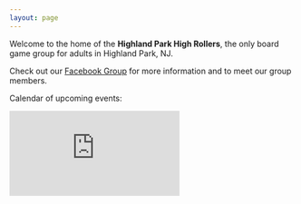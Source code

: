 ```yaml
---
layout: page
---
```


Welcome to the home of the **Highland Park High Rollers**, the only board game group for adults in Highland Park, NJ.

Check out our [Facebook Group](https://www.facebook.com/groups/662546804794962) for more information and to meet our group members.

Calendar of upcoming events:

<div class="calendar-container">
    <iframe src="https://calendar.google.com/calendar/embed?height=600&wkst=1&bgcolor=%23ffffff&ctz=America%2FNew_York&showNav=1&showDate=1&showPrint=0&showCalendars=0&mode=AGENDA&src=OGM3YzQyYWZmYzRkZGJlMGEzZGUzNGI0MzgxZTUzZWQ0Mzc0NGI1M2Y3OWRhNjNiZTFkMzA5NjZhZGM2NDhlZUBncm91cC5jYWxlbmRhci5nb29nbGUuY29t&color=%237986CB" style="border-width:0" frameborder="0" scrolling="no"></iframe>
</div>